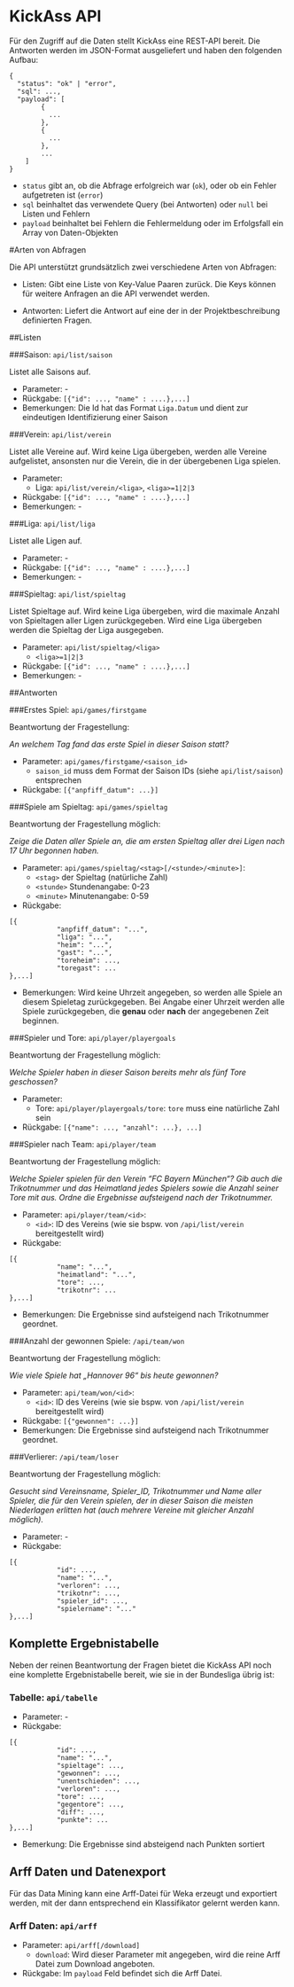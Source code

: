 KickAss API
===========

Für den Zugriff auf die Daten stellt KickAss eine REST-API bereit. Die Antworten werden im JSON-Format  ausgeliefert und haben den folgenden Aufbau:

```
{
  "status": "ok" | "error",
  "sql": ...,
  "payload": [
        {
          ...
        },
        {
          ...
        },
        ...
    ]
}
```

* `status` gibt an, ob die Abfrage erfolgreich war (`ok`), oder ob ein Fehler aufgetreten ist (`error`)
* `sql` beinhaltet das verwendete Query (bei Antworten) oder `null` bei Listen und Fehlern
* `payload` beinhaltet bei Fehlern die Fehlermeldung oder im Erfolgsfall ein Array von Daten-Objekten

#Arten von Abfragen

Die API unterstützt grundsätzlich zwei verschiedene Arten von Abfragen:

* Listen: Gibt eine Liste von Key-Value Paaren zurück. Die Keys können für weitere Anfragen an die API verwendet werden.

* Antworten: Liefert die Antwort auf eine der in der Projektbeschreibung definierten Fragen.


##Listen

###Saison: `api/list/saison`

Listet alle Saisons auf.

* Parameter: -
* Rückgabe: `[{"id": ..., "name" : ....},...]`
* Bemerkungen: Die Id hat das Format `Liga.Datum` und dient zur eindeutigen Identifizierung einer Saison

###Verein: `api/list/verein`

Listet alle Vereine auf. Wird keine Liga übergeben, werden alle Vereine aufgelistet, ansonsten nur die
Verein, die in der übergebenen Liga spielen.

* Parameter:
    * Liga: `api/list/verein/<liga>`, `<liga>=1|2|3`
* Rückgabe: `[{"id": ..., "name" : ....},...]`
* Bemerkungen: -

###Liga: `api/list/liga`

Listet alle Ligen auf.

* Parameter: -
* Rückgabe: `[{"id": ..., "name" : ....},...]`
* Bemerkungen: -

###Spieltag: `api/list/spieltag`

Listet Spieltage auf. Wird keine Liga übergeben, wird die maximale Anzahl von Spieltagen aller Ligen zurückgegeben. Wird eine Liga übergeben werden die Spieltag der Liga ausgegeben.

* Parameter: `api/list/spieltag/<liga>`
    * `<liga>=1|2|3`
* Rückgabe: `[{"id": ..., "name" : ....},...]`
* Bemerkungen: -

##Antworten

###Erstes Spiel: `api/games/firstgame`

Beantwortung der Fragestellung:

_An welchem Tag fand das erste Spiel in dieser Saison statt?_

* Parameter: `api/games/firstgame/<saison_id>`
    * `saison_id` muss dem Format der Saison IDs (siehe `api/list/saison`) entsprechen
* Rückgabe: `[{"anpfiff_datum": ...}]`



###Spiele am Spieltag: `api/games/spieltag`

Beantwortung der Fragestellung möglich:

_Zeige die Daten aller Spiele an, die am ersten Spieltag aller drei Ligen nach 17 Uhr
begonnen haben._

* Parameter: `api/games/spieltag/<stag>[/<stunde>/<minute>]`:  
    * `<stag>` der Spieltag (natürliche Zahl)
    * `<stunde>` Stundenangabe: 0-23
    * `<minute>` Minutenangabe: 0-59
* Rückgabe:

```
[{
            "anpfiff_datum": "...",
            "liga": "...",
            "heim": "...",
            "gast": "...",
            "toreheim": ...,
            "toregast": ...
},...]
```
* Bemerkungen: Wird keine Uhrzeit angegeben, so werden alle Spiele an diesem Spieletag zurückgegeben. Bei Angabe einer Uhrzeit werden alle Spiele zurückgegeben, die __genau__ oder __nach__ der angegebenen Zeit beginnen.



###Spieler und Tore: `api/player/playergoals`

Beantwortung der Fragestellung möglich:

_Welche Spieler haben in dieser Saison bereits mehr als fünf Tore geschossen?_

* Parameter:
    * Tore: `api/player/playergoals/tore`: `tore` muss eine natürliche Zahl sein
* Rückgabe: `[{"name": ..., "anzahl": ...}, ...]`



###Spieler nach Team: `api/player/team`

Beantwortung der Fragestellung möglich:

_Welche Spieler spielen für den Verein “FC Bayern München“? Gib auch die Trikotnummer
und das Heimatland jedes Spielers sowie die Anzahl seiner Tore mit aus. Ordne die
Ergebnisse aufsteigend nach der Trikotnummer._

* Parameter: `api/player/team/<id>`:  
    * `<id>`: ID des Vereins (wie sie bspw. von `/api/list/verein` bereitgestellt wird)
* Rückgabe:

```
[{
            "name": "...",
            "heimatland": "...",
            "tore": ...,
            "trikotnr": ...
},...]
```
* Bemerkungen: Die Ergebnisse sind aufsteigend nach Trikotnummer geordnet.



###Anzahl der gewonnen Spiele: `/api/team/won`

Beantwortung der Fragestellung möglich:

_Wie viele Spiele hat „Hannover 96“ bis heute gewonnen?_

* Parameter: `api/team/won/<id>`:  
    * `<id>`: ID des Vereins (wie sie bspw. von `/api/list/verein` bereitgestellt wird)
* Rückgabe: `[{"gewonnen": ...}]`
* Bemerkungen: Die Ergebnisse sind aufsteigend nach Trikotnummer geordnet.


###Verlierer: `/api/team/loser`

Beantwortung der Fragestellung möglich:

_Gesucht sind Vereinsname, Spieler_ID, Trikotnummer und Name aller Spieler, die für den
Verein spielen, der in dieser Saison die meisten Niederlagen erlitten hat (auch mehrere
Vereine mit gleicher Anzahl möglich)._

* Parameter: -
* Rückgabe:

```
[{
            "id": ...,
            "name": "...",
            "verloren": ...,
            "trikotnr": ...,
            "spieler_id": ...,
            "spielername": "..."
},...]
```

## Komplette Ergebnistabelle

Neben der reinen Beantwortung der Fragen bietet die KickAss API noch eine komplette Ergebnistabelle bereit, wie sie in der Bundesliga übrig ist:

### Tabelle: `api/tabelle`

* Parameter: -
* Rückgabe:

```
[{
            "id": ...,
            "name": "...",
            "spieltage": ...,
            "gewonnen": ...,
            "unentschieden": ...,
            "verloren": ...,
            "tore": ...,
            "gegentore": ...,
            "diff": ...,
            "punkte": ...
},...]
```
* Bemerkung: Die Ergebnisse sind absteigend nach Punkten sortiert


## Arff Daten und Datenexport

Für das Data Mining kann eine Arff-Datei für Weka erzeugt und exportiert werden, mit der dann entsprechend ein Klassifikator gelernt werden kann.

### Arff Daten: `api/arff`

* Parameter: `api/arff[/download]`
    * `download`: Wird dieser Parameter mit angegeben, wird die reine Arff Datei zum Download angeboten.
* Rückgabe: Im `payload` Feld befindet sich die Arff Datei. 
